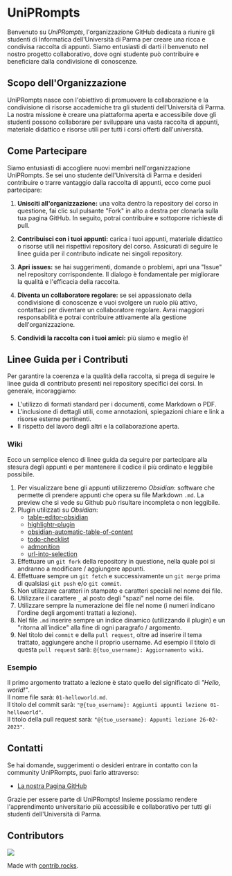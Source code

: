 # UniPRompts

Benvenuto su *UniPRompts*, l'organizzazione GitHub dedicata a riunire gli studenti di Informatica dell'Università di Parma per creare una ricca e condivisa raccolta di appunti. 
Siamo entusiasti di darti il benvenuto nel nostro progetto collaborativo, dove ogni studente può contribuire e beneficiare dalla condivisione di conoscenze.

## Scopo dell'Organizzazione
UniPRompts nasce con l'obiettivo di promuovere la collaborazione e la condivisione di risorse accademiche tra gli studenti dell'Università di Parma.
La nostra missione è creare una piattaforma aperta e accessibile dove gli studenti possono collaborare per sviluppare una vasta raccolta di appunti, materiale didattico e risorse utili per tutti i corsi offerti dall'università.

## Come Partecipare
Siamo entusiasti di accogliere nuovi membri nell'organizzazione UniPRompts. Se sei uno studente dell'Università di Parma e desideri contribuire o trarre vantaggio dalla raccolta di appunti, ecco come puoi partecipare:

1. **Unisciti all'organizzazione:** una volta dentro la repository del corso in questione, fai clic sul pulsante "Fork" in alto a destra per clonarla sulla tua pagina GitHub. In seguito, potrai contribuire e sottoporre richieste di pull.

2. **Contribuisci con i tuoi appunti:** carica i tuoi appunti, materiale didattico o risorse utili nei rispettivi repository del corso. Assicurati di seguire le linee guida per il contributo indicate nei singoli repository.

3. **Apri issues:** se hai suggerimenti, domande o problemi, apri una "Issue" nel repository corrispondente. Il dialogo è fondamentale per migliorare la qualità e l'efficacia della raccolta.

4. **Diventa un collaboratore regolare:** se sei appassionato della condivisione di conoscenze e vuoi svolgere un ruolo più attivo, contattaci per diventare un collaboratore regolare. Avrai maggiori responsabilità e potrai contribuire attivamente alla gestione dell'organizzazione.
   
6. **Condividi la raccolta con i tuoi amici:** più siamo e meglio è!

## Linee Guida per i Contributi
Per garantire la coerenza e la qualità della raccolta, si prega di seguire le linee guida di contributo presenti nei repository specifici dei corsi. In generale, incoraggiamo:

- L'utilizzo di formati standard per i documenti, come Markdown o PDF.
- L'inclusione di dettagli utili, come annotazioni, spiegazioni chiare e link a risorse esterne pertinenti.
- Il rispetto del lavoro degli altri e la collaborazione aperta.

### Wiki 
Ecco un semplice elenco di linee guida da seguire per partecipare alla stesura degli appunti e per mantenere il codice il più ordinato e leggibile possibile.
1. Per visualizzare bene gli appunti utilizzeremo _Obsidian_: software che permette di prendere appunti che opera su file Markdown `.md`. La preview che si vede su Github può risultare incompleta o non leggibile.
2. Plugin utilizzati su _Obsidian_:
	- [table-editor-obsidian](https://github.com/tgrosinger/advanced-tables-obsidian)
	- [highlightr-plugin](https://github.com/chetachiezikeuzor/Highlightr-Plugin)
	- [obsidian-automatic-table-of-content](https://github.com/johansatge/obsidian-automatic-table-of-contents)
	- [todo-checklist](https://github.com/delashum/obsidian-checklist-plugin)
	- [admonition](https://github.com/valentine195/obsidian-admonition)
	- [url-into-selection](https://github.com/denolehov/obsidian-url-into-selection)
3. Effettuare un `git fork` della repository in questione, nella quale poi si andranno a modificare / aggiungere appunti.
4. Effettuare sempre un `git fetch` e successivamente un `git merge` prima di qualsiasi `git push` e/o `git commit`.
5. Non utilizzare caratteri in stampato e caratteri speciali nel nome dei file.
6. Utilizzare il carattere `_` al posto degli "spazi" nel nome dei file.
7. Utilizzare sempre la numerazione dei file nel nome (i numeri indicano l'ordine degli argomenti trattati a lezione).
8. Nel file `.md` inserire sempre un indice dinamico (utilizzando il plugin) e un "ritorna all'indice" alla fine di ogni paragrafo / argomento.
9. Nel titolo dei `commit` e della  `pull request`, oltre ad inserire il tema trattato, aggiungere anche il proprio username. Ad esempio il titolo di questa `pull request` sarà: `@{tuo_username}: Aggiornamento wiki`.

### Esempio 
Il primo argomento trattato a lezione è stato quello del significato di _"Hello, world!"_.  
Il nome file sarà: `01-helloworld.md`.  
Il titolo del commit sarà: `"@{tuo_username}: Aggiunti appunti lezione 01-helloworld"`.  
Il titolo della pull request sarà: `"@{tuo_username}: Appunti lezione 26-02-2023"`.  


## Contatti
Se hai domande, suggerimenti o desideri entrare in contatto con la community UniPRompts, puoi farlo attraverso:

- [La nostra Pagina GitHub](https://github.com/UniPRompts)
<!-- [Il nostro Canale Discord](#inserisci_link_discord) -->

Grazie per essere parte di UniPRompts! Insieme possiamo rendere l'apprendimento universitario più accessibile e collaborativo per tutti gli studenti dell'Università di Parma.

## Contributors

<a href="https://github.com/UniPRompts/.github/graphs/contributors">
  <img src="https://contrib.rocks/image?repo=UniPRompts/.github" />
</a>

Made with [contrib.rocks](https://contrib.rocks).
